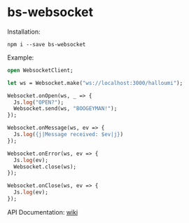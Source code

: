 # bs-websocket

Installation:

`npm i --save bs-websocket`

Example:
```ocaml
open WebsocketClient;

let ws = Websocket.make("ws://localhost:3000/halloumi");

Websocket.onOpen(ws, _ => {
  Js.log("OPEN?");
  Websocket.send(ws, "BOOGEYMAN!");
});

Websocket.onMessage(ws, ev => {
  Js.log({j|Message received: $ev|j}) 
});

Websocket.onError(ws, ev => {
  Js.log(ev);
  Websocket.close(ws);
});

Websocket.onClose(ws, ev => {
  Js.log(ev);
});
```

API Documentation: [wiki](https://github.com/graforlock/bs-websocket/wiki)


